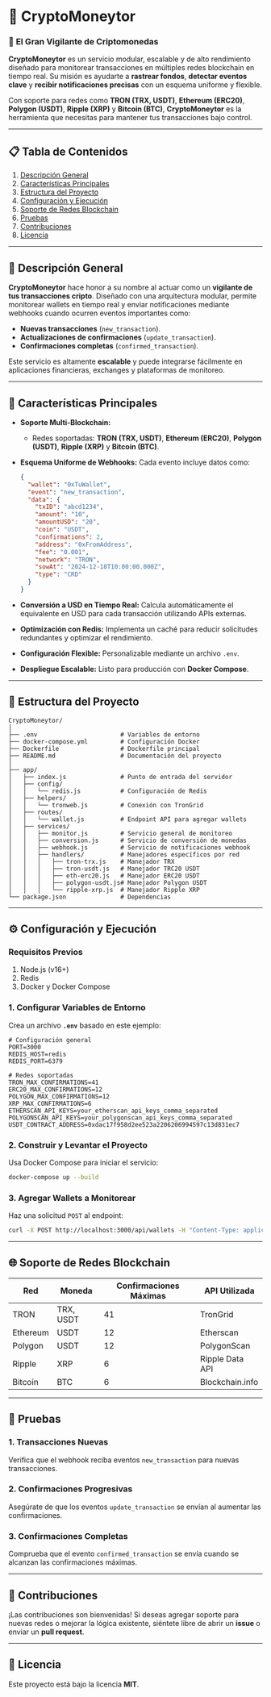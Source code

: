 
# 🚀 **CryptoMoneytor**

### 🧐 **El Gran Vigilante de Criptomonedas**
**CryptoMoneytor** es un servicio modular, escalable y de alto rendimiento diseñado para monitorear transacciones en múltiples redes blockchain en tiempo real. Su misión es ayudarte a **rastrear fondos**, **detectar eventos clave** y **recibir notificaciones precisas** con un esquema uniforme y flexible.

Con soporte para redes como **TRON (TRX, USDT)**, **Ethereum (ERC20)**, **Polygon (USDT)**, **Ripple (XRP)** y **Bitcoin (BTC)**, **CryptoMoneytor** es la herramienta que necesitas para mantener tus transacciones bajo control.

---

## 📋 **Tabla de Contenidos**

1. [Descripción General](#descripción-general)
2. [Características Principales](#características-principales)
3. [Estructura del Proyecto](#estructura-del-proyecto)
4. [Configuración y Ejecución](#configuración-y-ejecución)
5. [Soporte de Redes Blockchain](#soporte-de-redes-blockchain)
6. [Pruebas](#pruebas)
7. [Contribuciones](#contribuciones)
8. [Licencia](#licencia)

---

## 🧐 **Descripción General**

**CryptoMoneytor** hace honor a su nombre al actuar como un **vigilante de tus transacciones cripto**. Diseñado con una arquitectura modular, permite monitorear wallets en tiempo real y enviar notificaciones mediante webhooks cuando ocurren eventos importantes como:
- **Nuevas transacciones** (`new_transaction`).
- **Actualizaciones de confirmaciones** (`update_transaction`).
- **Confirmaciones completas** (`confirmed_transaction`).

Este servicio es altamente **escalable** y puede integrarse fácilmente en aplicaciones financieras, exchanges y plataformas de monitoreo.

---

## 🌟 **Características Principales**

- **Soporte Multi-Blockchain:**
  - Redes soportadas: **TRON (TRX, USDT)**, **Ethereum (ERC20)**, **Polygon (USDT)**, **Ripple (XRP)** y **Bitcoin (BTC)**.
  
- **Esquema Uniforme de Webhooks:**
  Cada evento incluye datos como:
  ```json
  {
    "wallet": "0xTuWallet",
    "event": "new_transaction",
    "data": {
      "txID": "abcd1234",
      "amount": "10",
      "amountUSD": "20",
      "coin": "USDT",
      "confirmations": 2,
      "address": "0xFromAddress",
      "fee": "0.001",
      "network": "TRON",
      "sowAt": "2024-12-18T10:00:00.000Z",
      "type": "CRD"
    }
  }
  ```

- **Conversión a USD en Tiempo Real:**
  Calcula automáticamente el equivalente en USD para cada transacción utilizando APIs externas.

- **Optimización con Redis:**
  Implementa un caché para reducir solicitudes redundantes y optimizar el rendimiento.

- **Configuración Flexible:**
  Personalizable mediante un archivo `.env`.

- **Despliegue Escalable:**
  Listo para producción con **Docker Compose**.

---

## 📂 **Estructura del Proyecto**

```plaintext
CryptoMoneytor/
│
├── .env                       # Variables de entorno
├── docker-compose.yml         # Configuración Docker
├── Dockerfile                 # Dockerfile principal
├── README.md                  # Documentación del proyecto
│
├── app/
│   ├── index.js               # Punto de entrada del servidor
│   ├── config/
│   │   └── redis.js           # Configuración de Redis
│   ├── helpers/
│   │   └── tronweb.js         # Conexión con TronGrid
│   ├── routes/
│   │   └── wallet.js          # Endpoint API para agregar wallets
│   ├── services/
│   │   ├── monitor.js         # Servicio general de monitoreo
│   │   ├── conversion.js      # Servicio de conversión de monedas
│   │   ├── webhook.js         # Servicio de notificaciones webhook
│   │   ├── handlers/          # Manejadores específicos por red
│   │   │   ├── tron-trx.js    # Manejador TRX
│   │   │   ├── tron-usdt.js   # Manejador TRC20 USDT
│   │   │   ├── eth-erc20.js   # Manejador ERC20 USDT
│   │   │   ├── polygon-usdt.js# Manejador Polygon USDT
│   │   │   └── ripple-xrp.js  # Manejador Ripple XRP
└── package.json               # Dependencias
```

---

## ⚙️ **Configuración y Ejecución**

### **Requisitos Previos**
1. Node.js (v16+)
2. Redis
3. Docker y Docker Compose

### **1. Configurar Variables de Entorno**
Crea un archivo **`.env`** basado en este ejemplo:

```dotenv
# Configuración general
PORT=3000
REDIS_HOST=redis
REDIS_PORT=6379

# Redes soportadas
TRON_MAX_CONFIRMATIONS=41
ERC20_MAX_CONFIRMATIONS=12
POLYGON_MAX_CONFIRMATIONS=12
XRP_MAX_CONFIRMATIONS=6
ETHERSCAN_API_KEYS=your_etherscan_api_keys_comma_separated
POLYGONSCAN_API_KEYS=your_polygonscan_api_keys_comma_separated
USDT_CONTRACT_ADDRESS=0xdac17f958d2ee523a2206206994597c13d831ec7
```

### **2. Construir y Levantar el Proyecto**
Usa Docker Compose para iniciar el servicio:
```bash
docker-compose up --build
```

### **3. Agregar Wallets a Monitorear**
Haz una solicitud `POST` al endpoint:
```bash
curl -X POST http://localhost:3000/api/wallets -H "Content-Type: application/json" -d '{"network": "tron", "coin": "trx", "wallet": "TXYZ1234567890"}'
```

---

## 🌐 **Soporte de Redes Blockchain**

| Red       | Moneda   | Confirmaciones Máximas | API Utilizada       |
|-----------|----------|------------------------|---------------------|
| TRON      | TRX, USDT| 41                     | TronGrid            |
| Ethereum  | USDT     | 12                     | Etherscan           |
| Polygon   | USDT     | 12                     | PolygonScan         |
| Ripple    | XRP      | 6                      | Ripple Data API     |
| Bitcoin   | BTC      | 6                      | Blockchain.info     |

---

## 🧪 **Pruebas**

### **1. Transacciones Nuevas**
Verifica que el webhook reciba eventos `new_transaction` para nuevas transacciones.

### **2. Confirmaciones Progresivas**
Asegúrate de que los eventos `update_transaction` se envían al aumentar las confirmaciones.

### **3. Confirmaciones Completas**
Comprueba que el evento `confirmed_transaction` se envía cuando se alcanzan las confirmaciones máximas.

---

## 🤝 **Contribuciones**

¡Las contribuciones son bienvenidas! Si deseas agregar soporte para nuevas redes o mejorar la lógica existente, siéntete libre de abrir un **issue** o enviar un **pull request**.

---

## 📝 **Licencia**

Este proyecto está bajo la licencia **MIT**.
